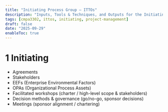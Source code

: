 ```yaml
---
title: "Initiating Process Group – ITTOs"
description: "Inputs, Tools & Techniques, and Outputs for the Initiating Process Group."
tags: [cmpa3302, ittos, initiating, project-management]
draft: false
date: "2025-09-29"
enableToc: true
---
```


# 1 Initiating
- Agreements
- Stakeholders
- EEFs (Enterprise Environmental Factors)
- OPAs (Organizational Process Assets)
- Facilitated workshops (charter / high-level scope & stakeholders)
- Decision methods & governance (go/no-go, sponsor decisions)
- Meetings (sponsor alignment / chartering)
